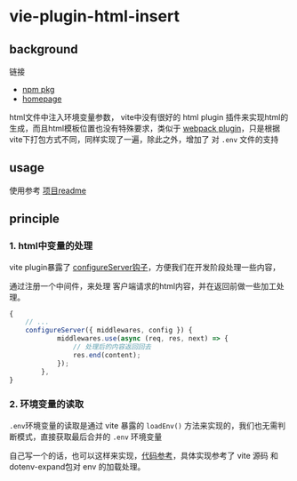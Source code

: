 # vie-plugin-html-insert

## background

链接

- [npm pkg](https://www.npmjs.com/package/vite-plugin-html-insert)
- [homepage](https://github.com/XinChou16/vite-plugin-html-insert)

html文件中注入环境变量参数， vite中没有很好的 html plugin 插件来实现html的生成，而且html模板位置也没有特殊要求，类似于 [webpack plugin](./insert-content-html-plugin.md)，只是根据vite下打包方式不同，同样实现了一遍，除此之外，增加了 对 `.env` 文件的支持

## usage

使用参考 [项目readme](https://github.com/XinChou16/vite-plugin-html-insert/example)


## principle

### 1. html中变量的处理

vite plugin暴露了 [configureServer钩子](https://cn.vitejs.dev/guide/api-plugin.html#vite-specific-hooks)，方便我们在开发阶段处理一些内容，

通过注册一个中间件，来处理 客户端请求的html内容，并在返回前做一些加工处理。

```js
{
    // ...
    configureServer({ middlewares, config }) {
            middlewares.use(async (req, res, next) => {
                // 处理后的内容返回回去
                res.end(content);
            });
        },
}
```

### 2. 环境变量的读取

`.env`环境变量的读取是通过 vite 暴露的 `loadEnv()` 方法来实现的，我们也无需判断模式，直接获取最后合并的 `.env` 环境变量

自己写一个的话，也可以这样来实现，[代码参考](https://github.com/XinChou16/vite-plugin-html-insert/blob/main/loadEnv.js)，具体实现参考了 vite 源码 和 dotenv-expand包对 env 的加载处理。
